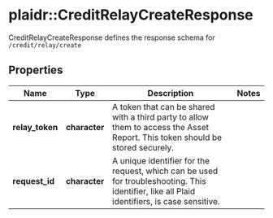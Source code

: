 # plaidr::CreditRelayCreateResponse

CreditRelayCreateResponse defines the response schema for `/credit/relay/create`

## Properties
Name | Type | Description | Notes
------------ | ------------- | ------------- | -------------
**relay_token** | **character** | A token that can be shared with a third party to allow them to access the Asset Report. This token should be stored securely. | 
**request_id** | **character** | A unique identifier for the request, which can be used for troubleshooting. This identifier, like all Plaid identifiers, is case sensitive. | 


